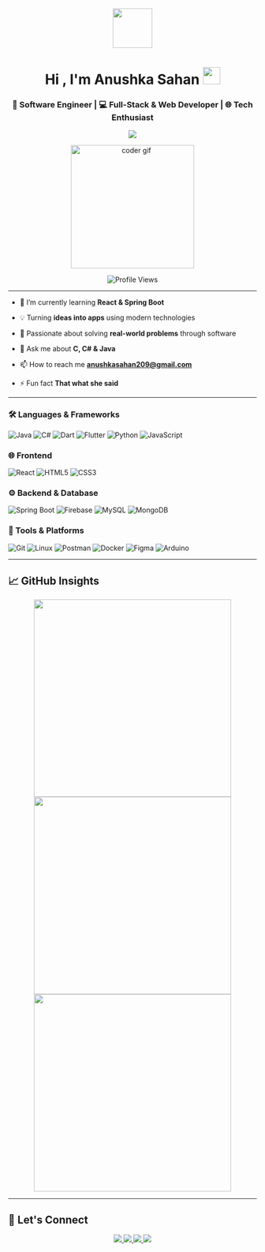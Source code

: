 <!-- Title Section -->

<h3 align="center"><picture><img src = "https://github.com/7oSkaaa/7oSkaaa/blob/main/Images/about_me.gif?raw=true" width = 80px></picture></h3>
<h1 align="center">Hi , I'm Anushka Sahan <img src="https://media.giphy.com/media/hvRJCLFzcasrR4ia7z/giphy.gif" width="35"></h1>
<h3 align="center">🚀 Software Engineer | 💻 Full-Stack & Web Developer | 🌐 Tech Enthusiast</h3>

<p align="center">
  <img src="https://readme-typing-svg.herokuapp.com/?lines=Passionate%20about%20building%20scalable%20apps;Full-Stack%20%7C%20Mobile%20Developer%20%7C%20Tech%20Nerd;Clean%20Code%20Advocate%20🚀&center=true&width=500&height=45" />
</p>

<p align="center">
  <img src="https://media.giphy.com/media/qgQUggAC3Pfv687qPC/giphy.gif" width="250" alt="coder gif" />
</p>

<p align="center">
  <img src="https://komarev.com/ghpvc/?username=anushkaz-2004&label=Profile%20Views&color=0e75b6&style=flat" alt="Profile Views" />
</p>

---


- 🌱 I’m currently learning **React & Spring Boot**
  
- 💡 Turning **ideas into apps** using modern technologies
   
- 🔭 Passionate about solving **real-world problems** through software
  
- 💬 Ask me about **C, C# & Java**
  
- 📫 How to reach me **anushkasahan209@gmail.com**
  
- ⚡ Fun fact **That what she said**

---
### 🛠️ Languages & Frameworks

![Java](https://img.shields.io/badge/Java-%23007396.svg?&style=for-the-badge&logo=java&logoColor=white)
![C#](https://img.shields.io/badge/C%23-%23239120.svg?&style=for-the-badge&logo=csharp&logoColor=white)
![Dart](https://img.shields.io/badge/C-%230175C2.svg?&style=for-the-badge&logo=&logoColor=white)
![Flutter](https://img.shields.io/badge/Php-%2302569B.svg?&style=for-the-badge&logo=php&logoColor=white)
![Python](https://img.shields.io/badge/Python-%233776AB.svg?&style=for-the-badge&logo=python&logoColor=white)
![JavaScript](https://img.shields.io/badge/JavaScript-%23F7DF1E.svg?&style=for-the-badge&logo=javascript&logoColor=black)

### 🌐 Frontend

![React](https://img.shields.io/badge/React-%2361DAFB.svg?&style=for-the-badge&logo=react&logoColor=black)
![HTML5](https://img.shields.io/badge/HTML5-%23E34F26.svg?&style=for-the-badge&logo=html5&logoColor=white)
![CSS3](https://img.shields.io/badge/CSS3-%231572B6.svg?&style=for-the-badge&logo=css3&logoColor=white)

### ⚙ Backend & Database

![Spring Boot](https://img.shields.io/badge/Spring_Boot-%236DB33F.svg?&style=for-the-badge&logo=spring&logoColor=white)
![Firebase](https://img.shields.io/badge/Firebase-%23FFCA28.svg?&style=for-the-badge&logo=firebase&logoColor=black)
![MySQL](https://img.shields.io/badge/MySQL-%234479A1.svg?&style=for-the-badge&logo=mysql&logoColor=white)
![MongoDB](https://img.shields.io/badge/MongoDB-%2347A248.svg?&style=for-the-badge&logo=mongodb&logoColor=white)

### 🔧 Tools & Platforms

![Git](https://img.shields.io/badge/Git-%23F05032.svg?&style=for-the-badge&logo=git&logoColor=white)
![Linux](https://img.shields.io/badge/Linux-%23FCC624.svg?&style=for-the-badge&logo=linux&logoColor=black)
![Postman](https://img.shields.io/badge/Postman-%23FF6C37.svg?&style=for-the-badge&logo=postman&logoColor=white)
![Docker](https://img.shields.io/badge/Docker-%232496ED.svg?&style=for-the-badge&logo=docker&logoColor=white)
![Figma](https://img.shields.io/badge/Figma-%23F24E1E.svg?&style=for-the-badge&logo=figma&logoColor=white)
![Arduino](https://img.shields.io/badge/Arduino-%2300979D.svg?&style=for-the-badge&logo=arduino&logoColor=white)

---

## 📈 GitHub Insights

<p align="center">
  <img src="https://github-readme-stats.vercel.app/api?username=anushkaz-2004&show_icons=true&theme=radical" width="400" />
  <img src="https://github-readme-streak-stats.herokuapp.com?user=anushkaz-2004&theme=radical" width="400" />
  <img src="https://github-readme-stats.vercel.app/api/top-langs/?username=anushkaz-2004&layout=compact&theme=radical" width="400" />
</p>

---

## 🤝 Let's Connect

<p align="center">
  <a href="https://linkedin.com/in/anushkasahan" target="_blank">
    <img src="https://img.shields.io/badge/LinkedIn-%230A66C2.svg?style=for-the-badge&logo=linkedin&logoColor=white"/>
  </a>
  <a href="mailto:anushkasahan209@gmail.com" target="_blank">
    <img src="https://img.shields.io/badge/Gmail-%23D14836.svg?style=for-the-badge&logo=gmail&logoColor=white"/>
  </a>
  <a href="https://instagram.com/_anushka_sahan" target="_blank">
    <img src="https://img.shields.io/badge/Instagram-%23E4405F.svg?style=for-the-badge&logo=instagram&logoColor=white"/>
  </a>
  <a href="https://discord.gg/anushka_sahan" target="_blank">
    <img src="https://img.shields.io/badge/Discord-%235865F2.svg?style=for-the-badge&logo=discord&logoColor=white"/>
  </a>
</p>


